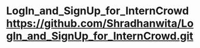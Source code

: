 # LogIn_and_SignUp_for_InternCrowd https://github.com/Shradhanwita/LogIn_and_SignUp_for_InternCrowd.git
